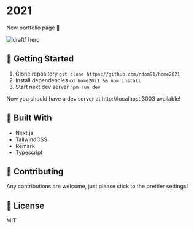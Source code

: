 # 2021

New portfolio page 🎉

![draft1 hero](https://imgur.com/BTxG5sa.png)

## 🚀 Getting Started

1. Clone repository `git clone https://github.com/ndom91/home2021`
2. Install dependencies `cd home2021 && npm install`
3. Start next dev server `npm run dev`

Now you should have a dev server at http://localhost:3003 available!

## 🔩 Built With

- Next.js
- TailwindCSS
- Remark
- Typescript

## 🚧 Contributing

Any contributions are welcome, just please stick to the prettier settings!

## 📖 License

MIT
